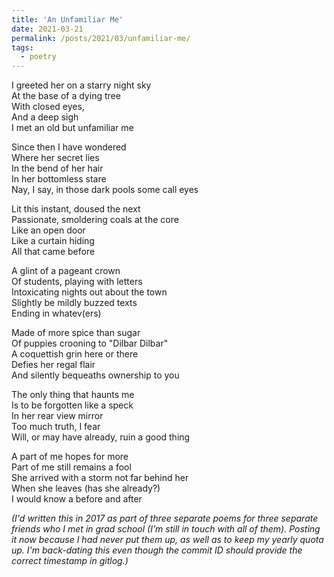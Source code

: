 ```yaml
---
title: 'An Unfamiliar Me'
date: 2021-03-21
permalink: /posts/2021/03/unfamiliar-me/
tags:
  - poetry
---
```



I greeted her on a starry night sky  
At the base of a dying tree  
With closed eyes,  
And a deep sigh  
I met an old but unfamiliar me 

Since then I have wondered  
Where her secret lies  
In the bend of her hair  
In her bottomless stare  
Nay, I say, in those dark pools some call eyes 

Lit this instant, doused the next  
Passionate, smoldering coals at the core  
Like an open door  
Like a curtain hiding  
All that came before 

A glint of a pageant crown  
Of students, playing with letters  
Intoxicating nights out about the town  
Slightly be mildly buzzed texts  
Ending in whatev(ers) 

Made of more spice than sugar  
Of puppies crooning to "Dilbar Dilbar"  
A coquettish grin here or there  
Defies her regal flair  
And silently bequeaths ownership to you 

The only thing that haunts me  
Is to be forgotten like a speck  
In her rear view mirror  
Too much truth, I fear  
Will, or may have already, ruin a good thing 

A part of me hopes for more  
Part of me still remains a fool  
She arrived with a storm not far behind her  
When she leaves (has she already?)  
I would know a before and after


*(I'd written this in 2017 as part of three separate poems for three separate friends who I met in grad school (I'm still in touch with all of them). Posting it now because I had never put them up, as well as to keep my yearly quota up. I'm back-dating this even though the commit ID should provide the correct timestamp in gitlog.)*